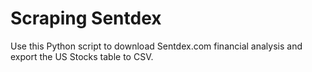 # Scraping Sentdex

Use this Python script to download Sentdex.com financial analysis
and export the US Stocks table to CSV.

